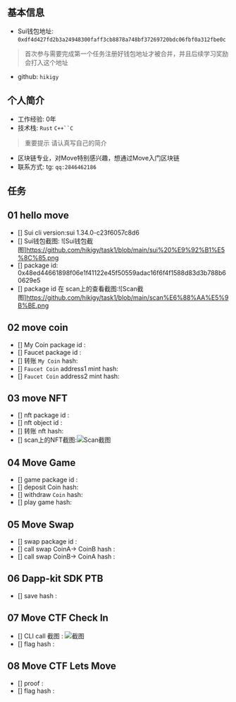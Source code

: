 ## 基本信息
- Sui钱包地址: `0xdf4d427fd2b3a24948300faff3cb8878a748bf37269720bdc06fbf0a312fbe0c`
> 首次参与需要完成第一个任务注册好钱包地址才被合并，并且后续学习奖励会打入这个地址
- github: `hikigy`

## 个人简介
- 工作经验: 0年
- 技术栈: `Rust` `C++``C`
> 重要提示 请认真写自己的简介
- 区块链专业，对Move特别感兴趣，想通过Move入门区块链
- 联系方式: tg: `qq:2846462186` 

## 任务

##   01 hello move  
- [] Sui cli version:sui 1.34.0-c23f6057c8d6
- [] Sui钱包截图: ![Sui钱包截图]https://github.com/hikigy/task1/blob/main/sui%20%E9%92%B1%E5%8C%85.png
- [] package id: 0x48ed44661898f06e1f41122e45f50559adac16f6f4f1588d83d3b788b60629e5
- [] package id 在 scan上的查看截图:![Scan截图]https://github.com/hikigy/task1/blob/main/scan%E6%88%AA%E5%9B%BE.png

##   02 move coin
- [] My Coin package id : 
- [] Faucet package id : 
- [] 转账 `My Coin` hash:
- [] `Faucet Coin` address1 mint hash:
- [] `Faucet Coin` address2 mint hash:

##   03 move NFT
- [] nft package id :
- [] nft object id : 
- [] 转账 nft  hash:
- [] scan上的NFT截图:![Scan截图](./images/你的图片地址)

##   04 Move Game
- [] game package id :
- [] deposit Coin hash:
- [] withdraw `Coin` hash:
- [] play game hash:

##   05 Move Swap
- [] swap package id :
- [] call swap CoinA-> CoinB  hash :
- [] call swap CoinB-> CoinA  hash :

##   06 Dapp-kit SDK PTB
- [] save hash :

##   07 Move CTF Check In
- [] CLI call 截图 : ![截图](./images/你的图片地址)
- [] flag hash :

##   08 Move CTF Lets Move
- [] proof : 
- [] flag hash :
